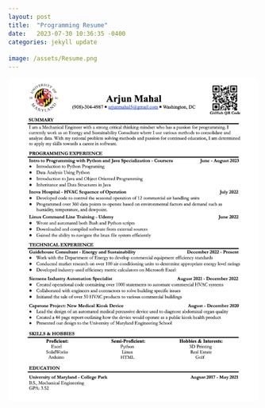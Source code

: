 ```yaml
---
layout: post
title:  "Programming Resume"
date:   2023-07-30 10:36:35 -0400
categories: jekyll update

image: /assets/Resume.png
---
```


![Headshot990](/assets/Arjun_Mahal_Resume_2023_Coding.png "I am open to all opportunities!")